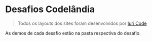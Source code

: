 # Desafios Codelândia

>Todos os layouts dos sites foram desenvolvidos por [Iuri Code](https://www.instagram.com/iuricode/)

As demos de cada desafio estão na pasta respectiva do desafio.